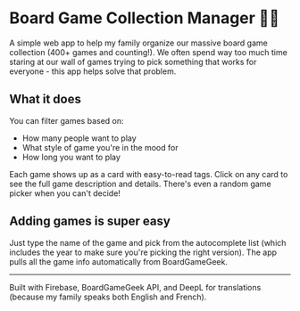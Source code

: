 # Board Game Collection Manager 🎲🎲

A simple web app to help my family organize our massive board game collection (400+ games and counting!). We often spend way too much time staring at our wall of games trying to pick something that works for everyone - this app helps solve that problem.

## What it does
You can filter games based on:
- How many people want to play
- What style of game you're in the mood for
- How long you want to play

Each game shows up as a card with easy-to-read tags. Click on any card to see the full game description and details. There's even a random game picker when you can't decide!

## Adding games is super easy
Just type the name of the game and pick from the autocomplete list (which includes the year to make sure you're picking the right version). The app pulls all the game info automatically from BoardGameGeek.

---
Built with Firebase, BoardGameGeek API, and DeepL for translations (because my family speaks both English and French).
